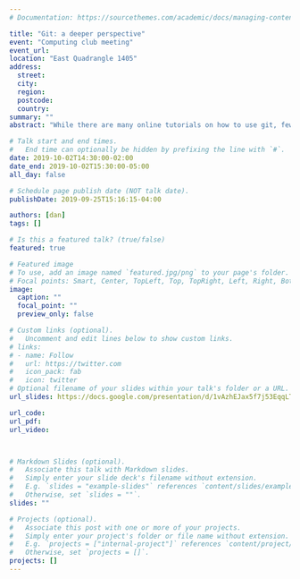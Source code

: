 ```yaml
---
# Documentation: https://sourcethemes.com/academic/docs/managing-content/

title: "Git: a deeper perspective"
event: "Computing club meeting"
event_url:
location: "East Quadrangle 1405"
address:
  street:
  city:
  region:
  postcode:
  country:
summary: ""
abstract: "While there are many online tutorials on how to use git, few attemp to teach what really happens behind the common commands. Understanding the differences and interactions between commited, staged and working file status as well as between local and remote repositories is essential to any git user in order to engage in adequate and pleasant version control."

# Talk start and end times.
#   End time can optionally be hidden by prefixing the line with `#`.
date: 2019-10-02T14:30:00-02:00
date_end: 2019-10-02T15:30:00-05:00
all_day: false

# Schedule page publish date (NOT talk date).
publishDate: 2019-09-25T15:16:15-04:00

authors: [dan]
tags: []

# Is this a featured talk? (true/false)
featured: true

# Featured image
# To use, add an image named `featured.jpg/png` to your page's folder. 
# Focal points: Smart, Center, TopLeft, Top, TopRight, Left, Right, BottomLeft, Bottom, BottomRight.
image:
  caption: ""
  focal_point: ""
  preview_only: false

# Custom links (optional).
#   Uncomment and edit lines below to show custom links.
# links:
# - name: Follow
#   url: https://twitter.com
#   icon_pack: fab
#   icon: twitter
# Optional filename of your slides within your talk's folder or a URL.
url_slides: https://docs.google.com/presentation/d/1vAzhEJax5f7j53EqqLT4lWx1I8xGPyAvoW6-p7nj_JE/edit?usp=sharing

url_code:
url_pdf:
url_video:



# Markdown Slides (optional).
#   Associate this talk with Markdown slides.
#   Simply enter your slide deck's filename without extension.
#   E.g. `slides = "example-slides"` references `content/slides/example-slides.md`.
#   Otherwise, set `slides = ""`.
slides: ""

# Projects (optional).
#   Associate this post with one or more of your projects.
#   Simply enter your project's folder or file name without extension.
#   E.g. `projects = ["internal-project"]` references `content/project/deep-learning/index.md`.
#   Otherwise, set `projects = []`.
projects: []
---
```

